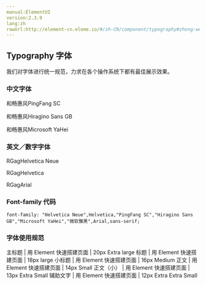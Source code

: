```yaml
---
manual:ElementUI
version:2.3.9
lang:zh
rawUrl:http://element-cn.eleme.io/#/zh-CN/component/typography#zhong-wen-zi-ti
---
```



## Typography 字体<a name="typography-zi-ti"></a>


我们对字体进行统一规范，力求在各个操作系统下都有最佳展示效果。


### 中文字体<a name="zhong-wen-zi-ti"></a>
和畅惠风PingFang SC

和畅惠风Hiragino Sans GB

和畅惠风Microsoft YaHei


### 英文／数字字体<a name="ying-wen-shu-zi-zi-ti"></a>
RGagHelvetica Neue

RGagHelvetica

RGagArial


### Font-family 代码<a name="font-family-dai-ma"></a>

```
font-family: "Helvetica Neue",Helvetica,"PingFang SC","Hiragino Sans GB","Microsoft YaHei","微软雅黑",Arial,sans-serif;

```

### 字体使用规范<a name="zi-ti-shi-yong-gui-fan"></a>
主标题 | 用 Element 快速搭建页面 | 20px Extra large 
标题 | 用 Element 快速搭建页面 | 18px large 
小标题 | 用 Element 快速搭建页面 | 16px Medium 
正文 | 用 Element 快速搭建页面 | 14px Small 
正文（小） | 用 Element 快速搭建页面 | 13px Extra Small 
辅助文字 | 用 Element 快速搭建页面 | 12px Extra Extra Small 

